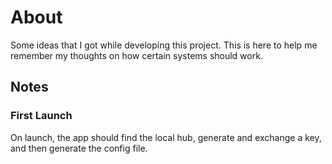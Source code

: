 # About

Some ideas that I got while developing this project. This is here to help me remember my thoughts on how certain systems should work.

## Notes

### First Launch

On launch, the app should find the local hub, generate and exchange a key, and then generate the config file.